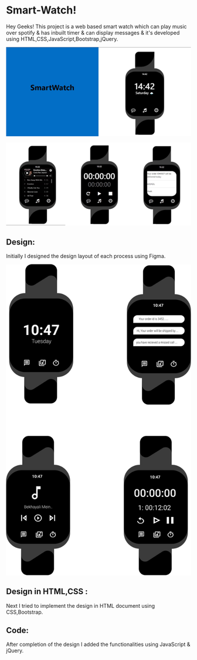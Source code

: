 # Smart-Watch!

Hey Geeks! This project is a web based smart watch which can play music over spotify & has inbuilt timer & can display messages & it's developed using HTML,CSS,JavaScript,Bootstrap,jQuery.

![enter image description here](https://github.com/Md-Mudassir/SmartWatch/blob/master/img/wat.JPG)

![enter image description here](https://github.com/Md-Mudassir/SmartWatch/blob/master/img/music-horz.jpg)

## Design:
Initially I designed the design layout of each process using Figma. 

![enter link description here](https://github.com/Md-Mudassir/SmartWatch/blob/master/img/desifnn.jpg)

## Design in HTML,CSS :
Next I tried to implement the design in HTML document using CSS,Bootstrap.

## Code:
After completion of the design I added the functionalities using JavaScript & jQuery.
